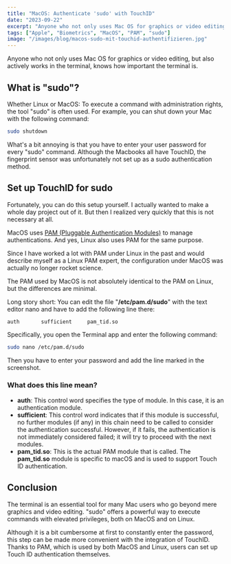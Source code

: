 ```yaml
---
title: "MacOS: Authenticate 'sudo' with TouchID"
date: "2023-09-22"
excerpt: "Anyone who not only uses Mac OS for graphics or video editing, but also actively works in the terminal, knows how important the terminal is. What is 'sudo'? Whether Linux or MacOS: To execute a command with administration rights, the tool 'sudo' is often used. For example, you can shut down your Mac with the following command: [...]"
tags: ["Apple", "Biometrics", "MacOS", "PAM", "sudo"]
image: "/images/blog/macos-sudo-mit-touchid-authentifizieren.jpg"
---
```


Anyone who not only uses Mac OS for graphics or video editing, but also actively works in the terminal, knows how important the terminal is.

## What is "sudo"?

Whether Linux or MacOS: To execute a command with administration rights, the tool "sudo" is often used. For example, you can shut down your Mac with the following command:

```zsh
sudo shutdown
```

What's a bit annoying is that you have to enter your user password for every "sudo" command. Although the Macbooks all have TouchID, the fingerprint sensor was unfortunately not set up as a sudo authentication method.

## Set up TouchID for sudo

Fortunately, you can do this setup yourself. I actually wanted to make a whole day project out of it. But then I realized very quickly that this is not necessary at all.

MacOS uses [PAM (Pluggable Authentication Modules)](https://en.wikipedia.org/wiki/Pluggable_Authentication_Modules) to manage authentications. And yes, Linux also uses PAM for the same purpose.

Since I have worked a lot with PAM under Linux in the past and would describe myself as a Linux PAM expert, the configuration under MacOS was actually no longer rocket science.

The PAM used by MacOS is not absolutely identical to the PAM on Linux, but the differences are minimal.

Long story short: You can edit the file "**/etc/pam.d/sudo**" with the text editor nano and have to add the following line there:

```plaintext
auth       sufficient     pam_tid.so
```

Specifically, you open the Terminal app and enter the following command:

```zsh
sudo nano /etc/pam.d/sudo
```

Then you have to enter your password and add the line marked in the screenshot.

### What does this line mean?

- **auth**: This control word specifies the type of module. In this case, it is an authentication module.
- **sufficient**: This control word indicates that if this module is successful, no further modules (if any) in this chain need to be called to consider the authentication successful. However, if it fails, the authentication is not immediately considered failed; it will try to proceed with the next modules.
- **pam_tid.so**: This is the actual PAM module that is called. The **pam_tid.so** module is specific to macOS and is used to support Touch ID authentication.

## Conclusion

The terminal is an essential tool for many Mac users who go beyond mere graphics and video editing. "sudo" offers a powerful way to execute commands with elevated privileges, both on MacOS and on Linux.

Although it is a bit cumbersome at first to constantly enter the password, this step can be made more convenient with the integration of TouchID. Thanks to PAM, which is used by both MacOS and Linux, users can set up Touch ID authentication themselves.
